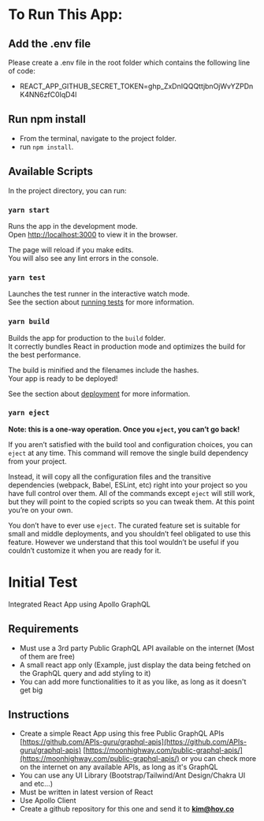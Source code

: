 # To Run This App:

## Add the .env file
Please create a .env file in the root folder which contains the following line of code:
- REACT_APP_GITHUB_SECRET_TOKEN=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

## Run npm install
- From the terminal, navigate to the project folder. 
- run `npm install`.

## Available Scripts

In the project directory, you can run:

### `yarn start`

Runs the app in the development mode.\
Open [http://localhost:3000](http://localhost:3000) to view it in the browser.

The page will reload if you make edits.\
You will also see any lint errors in the console.

### `yarn test`

Launches the test runner in the interactive watch mode.\
See the section about [running tests](https://facebook.github.io/create-react-app/docs/running-tests) for more information.

### `yarn build`

Builds the app for production to the `build` folder.\
It correctly bundles React in production mode and optimizes the build for the best performance.

The build is minified and the filenames include the hashes.\
Your app is ready to be deployed!

See the section about [deployment](https://facebook.github.io/create-react-app/docs/deployment) for more information.

### `yarn eject`

**Note: this is a one-way operation. Once you `eject`, you can’t go back!**

If you aren’t satisfied with the build tool and configuration choices, you can `eject` at any time. This command will remove the single build dependency from your project.

Instead, it will copy all the configuration files and the transitive dependencies (webpack, Babel, ESLint, etc) right into your project so you have full control over them. All of the commands except `eject` will still work, but they will point to the copied scripts so you can tweak them. At this point you’re on your own.

You don’t have to ever use `eject`. The curated feature set is suitable for small and middle deployments, and you shouldn’t feel obligated to use this feature. However we understand that this tool wouldn’t be useful if you couldn’t customize it when you are ready for it.

# Initial Test
Integrated React App using Apollo GraphQL

## Requirements

- Must use a 3rd party Public GraphQL API available on the internet (Most of them are free)
- A small react app only (Example, just display the data being fetched on the GraphQL query and add styling to it)
- You can add more functionalities to it as you like, as long as it doesn't get big

## Instructions

- Create a simple React App using this free Public GraphQL APIs  [https://github.com/APIs-guru/graphql-apis](https://github.com/APIs-guru/graphql-apis) [https://moonhighway.com/public-graphql-apis/](https://moonhighway.com/public-graphql-apis/) or you can check more on the internet on any available APIs, as long as it's GraphQL
- You can use any UI Library (Bootstrap/Tailwind/Ant Design/Chakra UI and etc...)
- Must be written in latest version of React
- Use Apollo Client
- Create a github repository for this one and send it to **kim@hov.co**
